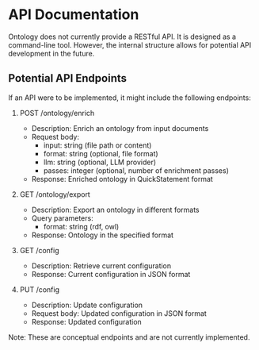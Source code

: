 # API Documentation

Ontology does not currently provide a RESTful API. It is designed as a command-line tool. However, the internal structure allows for potential API development in the future.

## Potential API Endpoints

If an API were to be implemented, it might include the following endpoints:

1. POST /ontology/enrich
   - Description: Enrich an ontology from input documents
   - Request body: 
     - input: string (file path or content)
     - format: string (optional, file format)
     - llm: string (optional, LLM provider)
     - passes: integer (optional, number of enrichment passes)
   - Response: Enriched ontology in QuickStatement format

2. GET /ontology/export
   - Description: Export an ontology in different formats
   - Query parameters:
     - format: string (rdf, owl)
   - Response: Ontology in the specified format

3. GET /config
   - Description: Retrieve current configuration
   - Response: Current configuration in JSON format

4. PUT /config
   - Description: Update configuration
   - Request body: Updated configuration in JSON format
   - Response: Updated configuration

Note: These are conceptual endpoints and are not currently implemented.